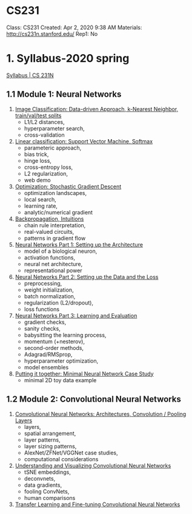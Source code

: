 # CS231

Class: CS231
Created: Apr 2, 2020 9:38 AM
Materials: http://cs231n.stanford.edu/
Rep1: No

# 1. Syllabus-2020 spring

[Syllabus | CS 231N](http://cs231n.stanford.edu/syllabus.html)

## 1.1 Module 1: Neural Networks

1. [Image Classification: Data-driven Approach, k-Nearest Neighbor, train/val/test splits](https://cs231n.github.io/classification/)
   - L1/L2 distances,
   - hyperparameter search,
   - cross-validation
2. [Linear classification: Support Vector Machine, Softmax](https://cs231n.github.io/linear-classify/)
   - parameteric approach,
   - bias trick,
   - hinge loss,
   - cross-entropy loss,
   - L2 regularization,
   - web demo
3. [Optimization: Stochastic Gradient Descent](https://cs231n.github.io/optimization-1/)
   - optimization landscapes,
   - local search,
   - learning rate,
   - analytic/numerical gradient
4. [Backpropagation, Intuitions](https://cs231n.github.io/optimization-2/)
   - chain rule interpretation,
   - real-valued circuits,
   - patterns in gradient flow
5. [Neural Networks Part 1: Setting up the Architecture](https://cs231n.github.io/neural-networks-1/)
   - model of a biological neuron,
   - activation functions,
   - neural net architecture,
   - representational power
6. [Neural Networks Part 2: Setting up the Data and the Loss](https://cs231n.github.io/neural-networks-2/)
   - preprocessing,
   - weight initialization,
   - batch normalization,
   - regularization (L2/dropout),
   - loss functions
7. [Neural Networks Part 3: Learning and Evaluation](https://cs231n.github.io/neural-networks-3/)
   - gradient checks,
   - sanity checks,
   - babysitting the learning process,
   - momentum (+nesterov),
   - second-order methods,
   - Adagrad/RMSprop,
   - hyperparameter optimization,
   - model ensembles
8. [Putting it together: Minimal Neural Network Case Study](https://cs231n.github.io/neural-networks-case-study/)
   - minimal 2D toy data example

## 1.2 Module 2: Convolutional Neural Networks

1. [Convolutional Neural Networks: Architectures, Convolution / Pooling Layers](https://cs231n.github.io/convolutional-networks/)
   - layers,
   - spatial arrangement,
   - layer patterns,
   - layer sizing patterns,
   - AlexNet/ZFNet/VGGNet case studies,
   - computational considerations
2. [Understanding and Visualizing Convolutional Neural Networks](https://cs231n.github.io/understanding-cnn/)
   - tSNE embeddings,
   - deconvnets,
   - data gradients,
   - fooling ConvNets,
   - human comparisons
3. [Transfer Learning and Fine-tuning Convolutional Neural Networks](https://cs231n.github.io/transfer-learning/)


